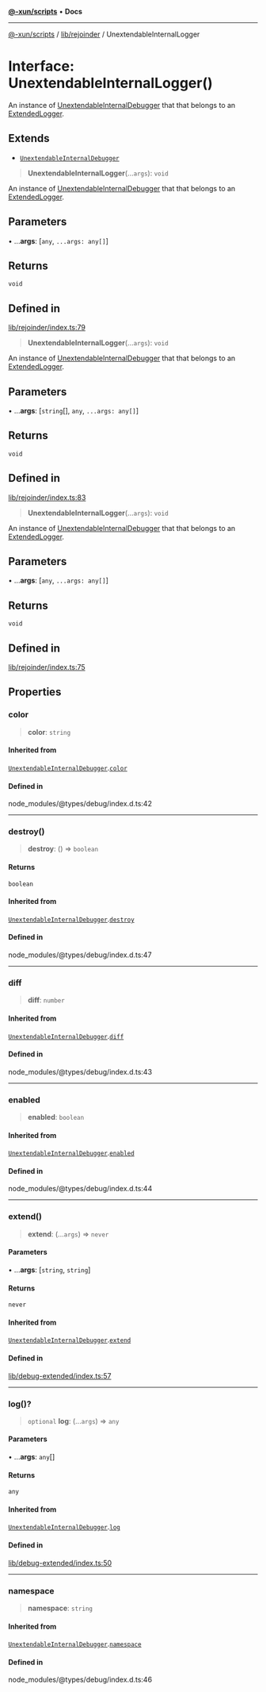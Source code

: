 [**@-xun/scripts**](../../../README.md) • **Docs**

***

[@-xun/scripts](../../../README.md) / [lib/rejoinder](../README.md) / UnextendableInternalLogger

# Interface: UnextendableInternalLogger()

An instance of [UnextendableInternalDebugger](../../debug-extended/interfaces/UnextendableInternalDebugger.md) that that belongs to an
[ExtendedLogger](ExtendedLogger.md).

## Extends

- [`UnextendableInternalDebugger`](../../debug-extended/interfaces/UnextendableInternalDebugger.md)

> **UnextendableInternalLogger**(...`args`): `void`

An instance of [UnextendableInternalDebugger](../../debug-extended/interfaces/UnextendableInternalDebugger.md) that that belongs to an
[ExtendedLogger](ExtendedLogger.md).

## Parameters

• ...**args**: [`any`, `...args: any[]`]

## Returns

`void`

## Defined in

[lib/rejoinder/index.ts:79](https://github.com/Xunnamius/xscripts/blob/fc291d92ca0fdd07ba7e5cb19471e1a974cabac7/lib/rejoinder/index.ts#L79)

> **UnextendableInternalLogger**(...`args`): `void`

An instance of [UnextendableInternalDebugger](../../debug-extended/interfaces/UnextendableInternalDebugger.md) that that belongs to an
[ExtendedLogger](ExtendedLogger.md).

## Parameters

• ...**args**: [`string`[], `any`, `...args: any[]`]

## Returns

`void`

## Defined in

[lib/rejoinder/index.ts:83](https://github.com/Xunnamius/xscripts/blob/fc291d92ca0fdd07ba7e5cb19471e1a974cabac7/lib/rejoinder/index.ts#L83)

> **UnextendableInternalLogger**(...`args`): `void`

An instance of [UnextendableInternalDebugger](../../debug-extended/interfaces/UnextendableInternalDebugger.md) that that belongs to an
[ExtendedLogger](ExtendedLogger.md).

## Parameters

• ...**args**: [`any`, `...args: any[]`]

## Returns

`void`

## Defined in

[lib/rejoinder/index.ts:75](https://github.com/Xunnamius/xscripts/blob/fc291d92ca0fdd07ba7e5cb19471e1a974cabac7/lib/rejoinder/index.ts#L75)

## Properties

### color

> **color**: `string`

#### Inherited from

[`UnextendableInternalDebugger`](../../debug-extended/interfaces/UnextendableInternalDebugger.md).[`color`](../../debug-extended/interfaces/UnextendableInternalDebugger.md#color)

#### Defined in

node\_modules/@types/debug/index.d.ts:42

***

### destroy()

> **destroy**: () => `boolean`

#### Returns

`boolean`

#### Inherited from

[`UnextendableInternalDebugger`](../../debug-extended/interfaces/UnextendableInternalDebugger.md).[`destroy`](../../debug-extended/interfaces/UnextendableInternalDebugger.md#destroy)

#### Defined in

node\_modules/@types/debug/index.d.ts:47

***

### diff

> **diff**: `number`

#### Inherited from

[`UnextendableInternalDebugger`](../../debug-extended/interfaces/UnextendableInternalDebugger.md).[`diff`](../../debug-extended/interfaces/UnextendableInternalDebugger.md#diff)

#### Defined in

node\_modules/@types/debug/index.d.ts:43

***

### enabled

> **enabled**: `boolean`

#### Inherited from

[`UnextendableInternalDebugger`](../../debug-extended/interfaces/UnextendableInternalDebugger.md).[`enabled`](../../debug-extended/interfaces/UnextendableInternalDebugger.md#enabled)

#### Defined in

node\_modules/@types/debug/index.d.ts:44

***

### extend()

> **extend**: (...`args`) => `never`

#### Parameters

• ...**args**: [`string`, `string`]

#### Returns

`never`

#### Inherited from

[`UnextendableInternalDebugger`](../../debug-extended/interfaces/UnextendableInternalDebugger.md).[`extend`](../../debug-extended/interfaces/UnextendableInternalDebugger.md#extend)

#### Defined in

[lib/debug-extended/index.ts:57](https://github.com/Xunnamius/xscripts/blob/fc291d92ca0fdd07ba7e5cb19471e1a974cabac7/lib/debug-extended/index.ts#L57)

***

### log()?

> `optional` **log**: (...`args`) => `any`

#### Parameters

• ...**args**: `any`[]

#### Returns

`any`

#### Inherited from

[`UnextendableInternalDebugger`](../../debug-extended/interfaces/UnextendableInternalDebugger.md).[`log`](../../debug-extended/interfaces/UnextendableInternalDebugger.md#log)

#### Defined in

[lib/debug-extended/index.ts:50](https://github.com/Xunnamius/xscripts/blob/fc291d92ca0fdd07ba7e5cb19471e1a974cabac7/lib/debug-extended/index.ts#L50)

***

### namespace

> **namespace**: `string`

#### Inherited from

[`UnextendableInternalDebugger`](../../debug-extended/interfaces/UnextendableInternalDebugger.md).[`namespace`](../../debug-extended/interfaces/UnextendableInternalDebugger.md#namespace)

#### Defined in

node\_modules/@types/debug/index.d.ts:46
